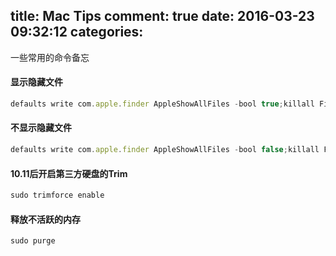 title: Mac Tips
comment: true
date: 2016-03-23 09:32:12
categories:
---

一些常用的命令备忘

#### 显示隐藏文件
```js
defaults write com.apple.finder AppleShowAllFiles -bool true;killall Finder
```

#### 不显示隐藏文件
```js
defaults write com.apple.finder AppleShowAllFiles -bool false;killall Finder
```

#### 10.11后开启第三方硬盘的Trim
```js
sudo trimforce enable
```


#### 释放不活跃的内存
```js
sudo purge
```

